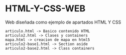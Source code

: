 # HTML-Y-CSS-WEB
Web diseñada como ejemplo de apartados HTML Y CSS 

    articulo.html -> Basico contenido HTML
    articulo2.html -> Clases y containers
    mapa.html -> creacion de mapa en html5
    articulo2-base1.html -> Section aside 
    articulo2-base2.html -> Class containers 
    